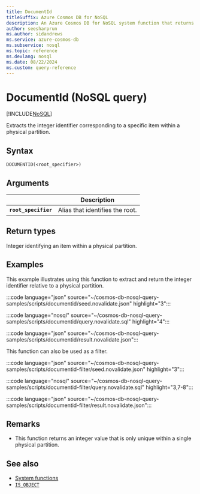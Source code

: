 ```yaml
---
title: DocumentId
titleSuffix: Azure Cosmos DB for NoSQL
description: An Azure Cosmos DB for NoSQL system function that returns the partition-specific integer identifier for an item.
author: seesharprun
ms.author: sidandrews
ms.service: azure-cosmos-db
ms.subservice: nosql
ms.topic: reference
ms.devlang: nosql
ms.date: 08/22/2024
ms.custom: query-reference
---
```


# DocumentId (NoSQL query)

[!INCLUDE[NoSQL](../../includes/appliesto-nosql.md)]

Extracts the integer identifier corresponding to a specific item within a physical partition.

## Syntax

```nosql
DOCUMENTID(<root_specifier>)
```

## Arguments

| | Description |
| --- | --- |
| **`root_specifier`** | Alias that identifies the root. |

## Return types

Integer identifying an item within a physical partition.

## Examples

This example illustrates using this function to extract and return the integer identifier relative to a physical partition.

:::code language="json" source="~/cosmos-db-nosql-query-samples/scripts/documentid/seed.novalidate.json" highlight="3":::

:::code language="nosql" source="~/cosmos-db-nosql-query-samples/scripts/documentid/query.novalidate.sql" highlight="4":::  

:::code language="json" source="~/cosmos-db-nosql-query-samples/scripts/documentid/result.novalidate.json":::

This function can also be used as a filter.

:::code language="json" source="~/cosmos-db-nosql-query-samples/scripts/documentid-filter/seed.novalidate.json" highlight="3":::

:::code language="nosql" source="~/cosmos-db-nosql-query-samples/scripts/documentid-filter/query.novalidate.sql" highlight="3,7-8":::  

:::code language="json" source="~/cosmos-db-nosql-query-samples/scripts/documentid-filter/result.novalidate.json":::

## Remarks

- This function returns an integer value that is only unique within a single physical partition.

## See also

- [System functions](system-functions.yml)
- [`IS_OBJECT`](is-object.md)
